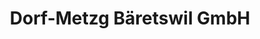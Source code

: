 ---
title: "Dorf-Metzg Bäretswil GmbH"
url: /baeretswil/dorf-metzg-baeretswil-gmbh/
shop: Metzgerei
---